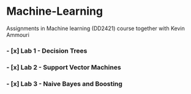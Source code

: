 # Machine-Learning

Assignments in Machine learning (DD2421) course together with Kevin Ammouri

### - [x] Lab 1 - Decision Trees

### - [x] Lab 2 - Support Vector Machines

### - [x] Lab 3 - Naive Bayes and Boosting
